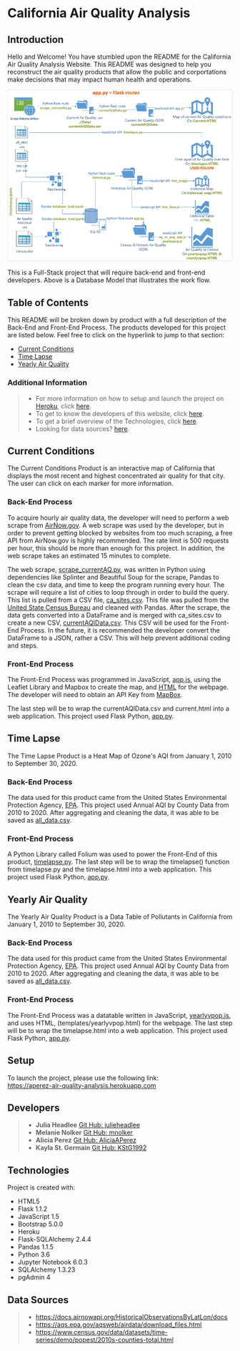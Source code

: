 # California Air Quality Analysis

## Introduction
Hello and Welcome! You have stumbled upon the README for the California Air Quality Analysis Website. This README was designed to help you reconstruct the air quality products that allow the public and corportations make decisions that may impact human health and operations.

![Database Model](static/images/Database_Model.png)

This is a Full-Stack project that will require back-end and front-end developers. Above is a Database Model that illustrates the work flow.

## Table of Contents
This README will be broken down by product with a full description of the Back-End and Front-End Process. The products developed for this project are listed below. Feel free to click on the hyperlink to jump to that section:
 * [Current Conditions](#Current-Conditions)
 * [Time Lapse](#Time-Lapse)
 * [Yearly Air Quality](#Yearly-Air-Quality)

### Additional Information
>- For more information on how to setup and launch the project on [Heroku](https://www.heroku.com/), click [here](#Setup).
>- To get to know the developers of this website, click [here](#Developers).
>- To get a brief overview of the Technologies, click [here](#Technologies).
>- Looking for data sources? [here](#Data-Sources).


## **Current Conditions**
The Current Conditions Product is an interactive map of California that displays the most recent and highest concentrated air quality for that city. The user can click on each marker for more information.

### Back-End Process
To acquire hourly air quality data, the developer will need to perform a web scrape from [AirNow.gov](https://www.airnow.gov/). A web scrape was used by the developer, but in order to prevent getting blocked by websites from too much scraping, a free API from AirNow.gov is highly recommended. The rate limit is 500 requests per hour, this should be more than enough for this project. In addition, the web scrape takes an estimated 15 minutes to complete. 

The web scrape, [scrape_currentAQ.py](static/py/scrape_currentAQ.py), was written in Python using dependencies like Splinter and Beautiful Soup for the scrape, Pandas to clean the csv data, and time to keep the program running every hour. The scrape will require a list of cities to loop through in order to build the query. This list is pulled from a CSV file, [ca_sites.csv](static/Data/ca_sites.csv). This file was pulled from the [United State Census Bureau](https://www.census.gov/data/datasets/time-series/demo/popest/2010s-total-cities-and-towns.html#ds) and cleaned with Pandas. After the scrape, the data gets converted into a DataFrame and is merged with ca_sites.csv to create a new CSV, [currentAQIData.csv](static/Data/currentAQIData.csv). This CSV will be used for the Front-End Process. In the future, it is recommended the developer convert the DataFrame to a JSON, rather a CSV. This will help prevent additional coding and steps. 

### Front-End Process
The Front-End Process was programmed in JavaScript, [app.js](static/js/app.js), using the Leaflet Library and Mapbox to create the map, and [HTML](templates/current.html) for the webpage. The developer will need to obtain an API Key from [MapBox](https://docs.mapbox.com/api/overview/).

The last step will be to wrap the currentAQIData.csv and current.html into a web application. This project used Flask Python, [app.py](app.py). 

## **Time Lapse**
The Time Lapse Product is a Heat Map of Ozone's AQI from January 1, 2010 to September 30, 2020.

### Back-End Process
The data used for this product came from the United States Environmental Protection Agency, [EPA](https://aqs.epa.gov/aqsweb/airdata/download_files.html). This project used Annual AQI by County Data from 2010 to 2020. After aggregating and cleaning the data, it was able to be saved as [all_data.csv](static/Data/all_data.csv). 

### Front-End Process
A Python Library called Folium was used to power the Front-End of this product, [timelapse.py](timelapse.py). The last step will be to wrap the timelapse() function from timelapse.py and the timelapse.html into a web application. This project used Flask Python, [app.py](app.py).

## **Yearly Air Quality**
The Yearly Air Quality Product is a Data Table of Pollutants in California from January 1, 2010 to September 30, 2020. 

### Back-End Process
The data used for this product came from the United States Environmental Protection Agency, [EPA](https://aqs.epa.gov/aqsweb/airdata/download_files.html). This project used Annual AQI by County Data from 2010 to 2020. After aggregating and cleaning the data, it was able to be saved as [all_data.csv](static/Data/all_data.csv). 

### Front-End Process
The Front-End Process was a datatable written in JavaScript, [yearlyvpop.js](static/js/yearlyvpop.js), and uses HTML, (templates/yearlyvpop.html) for the webpage. The last step will be to wrap the timelapse.html into a web application. This project used Flask Python, [app.py](app.py).

## **Setup**
To launch the project, please use the following link:  
https://aperez-air-quality-analysis.herokuapp.com

## **Developers**
>- **Julia Headlee**  [Git Hub: julieheadlee](https://github.com/julieheadlee)
>- **Melanie Nolker** [Git Hub: mnolker](https://github.com/mnolker)
>- **Alicia Perez** [Git Hub: AliciaAPerez](https://github.com/AliciaAPerez)
>- **Kayla St. Germain** [Git Hub: KStG1992](https://github.com/KStG1992)

## **Technologies**
Project is created with:  
* HTML5
* Flask 1.1.2
* JavaScript 1.5
* Bootstrap 5.0.0
* Heroku 
* Flask-SQLAlchemy 2.4.4
* Pandas 1.1.5
* Python 3.6
* Jupyter Notebook 6.0.3
* SQLAlchemy 1.3.23
* pgAdmin 4

## **Data Sources**
>- https://docs.airnowapi.org/HistoricalObservationsByLatLon/docs
>- https://aqs.epa.gov/aqsweb/airdata/download_files.html
>- https://www.census.gov/data/datasets/time-series/demo/popest/2010s-counties-total.html    


